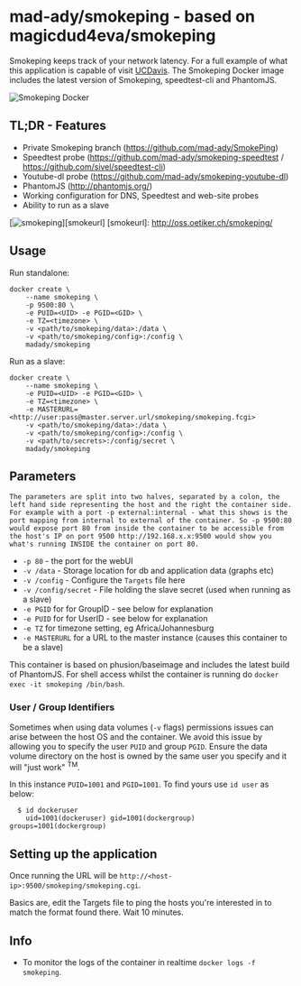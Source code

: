# mad-ady/smokeping - based on magicdud4eva/smokeping

Smokeping keeps track of your network latency. For a full example of what this application is capable of visit [UCDavis](http://smokeping.ucdavis.edu/cgi-bin/smokeping.fcgi). The Smokeping Docker image includes the latest version of Smokeping, speedtest-cli and PhantomJS.

![Smokeping Docker](https://github.com/magicdude4eva/docker-smokeping/raw/master/docker-smokeping.png)

## TL;DR - Features
* Private Smokeping branch (https://github.com/mad-ady/SmokePing)
* Speedtest probe (https://github.com/mad-ady/smokeping-speedtest / https://github.com/sivel/speedtest-cli)
* Youtube-dl probe (https://github.com/mad-ady/smokeping-youtube-dl)
* PhantomJS (http://phantomjs.org/)
* Working configuration for DNS, Speedtest and web-site probes
* Ability to run as a slave

[![smokeping](http://oss.oetiker.ch/smokeping/inc/smokeping-logo.png)][smokeurl]
[smokeurl]: http://oss.oetiker.ch/smokeping/

## Usage
Run standalone:

```
docker create \
    --name smokeping \
    -p 9500:80 \
    -e PUID=<UID> -e PGID=<GID> \
    -e TZ=<timezone> \
    -v <path/to/smokeping/data>:/data \
    -v <path/to/smokeping/config>:/config \
    madady/smokeping
```

Run as a slave:
```
docker create \
    --name smokeping \
    -e PUID=<UID> -e PGID=<GID> \
    -e TZ=<timezone> \
    -e MASTERURL=<http://user:pass@master.server.url/smokeping/smokeping.fcgi>
    -v <path/to/smokeping/data>:/data \
    -v <path/to/smokeping/config>:/config \
    -v <path/to/secrets>:/config/secret \
    madady/smokeping
```

## Parameters

`The parameters are split into two halves, separated by a colon, the left hand side representing the host and the right the container side. 
For example with a port -p external:internal - what this shows is the port mapping from internal to external of the container.
So -p 9500:80 would expose port 80 from inside the container to be accessible from the host's IP on port 9500
http://192.168.x.x:9500 would show you what's running INSIDE the container on port 80.`


* `-p 80` - the port for the webUI
* `-v /data` - Storage location for db and application data (graphs etc)
* `-v /config` - Configure the `Targets` file here
* `-v /config/secret` - File holding the slave secret (used when running as a slave)
* `-e PGID` for for GroupID - see below for explanation
* `-e PUID` for for UserID - see below for explanation
* `-e TZ` for timezone setting, eg Africa/Johannesburg
* `-e MASTERURL` for a URL to the master instance (causes this container to be a slave)


This container is based on phusion/baseimage and includes the latest build of PhantomJS. For shell access whilst the container is running do `docker exec -it smokeping /bin/bash`.

### User / Group Identifiers
Sometimes when using data volumes (`-v` flags) permissions issues can arise between the host OS and the container. We avoid this issue by allowing you to specify the user `PUID` and group `PGID`. Ensure the data volume directory on the host is owned by the same user you specify and it will "just work" <sup>TM</sup>.

In this instance `PUID=1001` and `PGID=1001`. To find yours use `id user` as below:

```
  $ id dockeruser
    uid=1001(dockeruser) gid=1001(dockergroup) groups=1001(dockergroup)
```

## Setting up the application 

Once running the URL will be `http://<host-ip>:9500/smokeping/smokeping.cgi`.

Basics are, edit the Targets file to ping the hosts you're interested in to match the format found there. 
Wait 10 minutes.

## Info

* To monitor the logs of the container in realtime `docker logs -f smokeping`.

